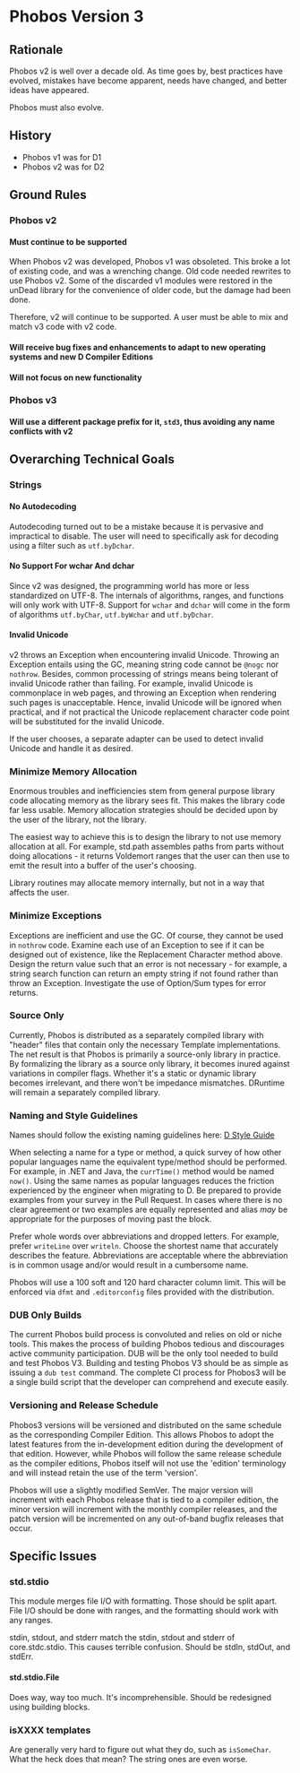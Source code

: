 # Phobos Version 3

## Rationale

Phobos v2 is well over a decade old. As time goes by, best practices have evolved, mistakes have become apparent, needs have changed, and better ideas have appeared.

Phobos must also evolve.

## History

* Phobos v1 was for D1
* Phobos v2 was for D2

## Ground Rules

### Phobos v2

#### Must continue to be supported

When Phobos v2 was developed, Phobos v1 was obsoleted. This broke a lot of existing code, and was a wrenching change. Old code needed rewrites to use Phobos v2. Some of the discarded v1 modules were restored in the unDead library for the convenience of older code, but the damage had been done.

Therefore, v2 will continue to be supported. A user must be able to mix and match v3 code with v2 code.

#### Will receive bug fixes and enhancements to adapt to new operating systems and new D Compiler Editions

#### Will not focus on new functionality

### Phobos v3

#### Will use a different package prefix for it, `std3`, thus avoiding any name conflicts with v2

## Overarching Technical Goals

### Strings

#### No Autodecoding

Autodecoding turned out to be a mistake because it is pervasive and impractical to disable. The user will need to specifically ask for decoding using a filter such as `utf.byDchar`.

#### No Support For wchar And dchar

Since v2 was designed, the programming world has more or less standardized on UTF-8. The internals of algorithms, ranges, and functions will only work with UTF-8. Support for `wchar` and `dchar` will come in the form of algorithms `utf.byChar`, `utf.byWchar` and `utf.byDchar`.

#### Invalid Unicode

v2 throws an Exception when encountering invalid Unicode. Throwing an Exception entails using the GC, meaning string code cannot be `@nogc` nor `nothrow`.
Besides, common processing of strings means being tolerant of invalid Unicode rather than failing. For example, invalid Unicode is commonplace in web pages, and throwing an Exception when rendering such pages is unacceptable.
Hence, invalid Unicode will be ignored when practical, and if not practical the Unicode replacement character code point will be substituted for the invalid Unicode.

If the user chooses, a separate adapter can be used to detect invalid Unicode and handle it as desired.

### Minimize Memory Allocation

Enormous troubles and inefficiencies stem from general purpose library code allocating memory as the library sees fit. This makes the library code far less usable. Memory allocation strategies should be decided upon by the user of the library, not the library.

The easiest way to achieve this is to design the library to not use memory allocation at all. For example, std.path assembles paths from parts without doing allocations - it returns Voldemort ranges that the user can then use to emit the result into a buffer of the user's choosing.

Library routines may allocate memory internally, but not in a way that affects the user.

### Minimize Exceptions

Exceptions are inefficient and use the GC. Of course, they cannot be used in `nothrow` code. Examine each use of an Exception to see if it can be designed out of existence, like the Replacement Character method above. Design the return value such that an error is not necessary - for example, a string search function can return an empty string if not found rather than throw an Exception.
Investigate the use of Option/Sum types for error returns.

### Source Only

Currently, Phobos is distributed as a separately compiled library with "header" files that contain only the necessary Template implementations. The net result is that Phobos is primarily a source-only library in practice. By formalizing the library as a source only library, it becomes inured against variations in compiler flags. Whether it's a static or dynamic library becomes irrelevant, and there won't be impedance mismatches. DRuntime will remain a separately compiled library.

### Naming and Style Guidelines

Names should follow the existing naming guidelines here: [D Style Guide](https://dlang.org/dstyle.html)

When selecting a name for a type or method, a quick survey of how other popular languages name the equivalent type/method should be performed. For example, in .NET and Java, the `currTime()` method would be named `now()`. Using the same names as popular languages reduces the friction experienced by the engineer when migrating to D. Be prepared to provide examples from your survey in the Pull Request. In cases where there is no clear agreement or two examples are equally represented and alias *may* be appropriate for the purposes of moving past the block. 

Prefer whole words over abbreviations and dropped letters. For example, prefer `writeLine` over `writeln`. Choose the shortest name that accurately describes the feature. Abbreviations are acceptable where the abbreviation is in common usage and/or would result in a cumbersome name.

Phobos will use a 100 soft and 120 hard character column limit. This will be enforced via `dfmt` and `.editorconfig` files provided with the distribution.

### DUB Only Builds

The current Phobos build process is convoluted and relies on old or niche tools. This makes the process of building Phobos tedious and discourages active community participation. DUB will be the only tool needed to build and test Phobos V3. Building and testing Phobos V3 should be as simple as issuing a `dub test` command. The complete CI process for Phobos3 will be a single build script that the developer can comprehend and execute easily.

### Versioning and Release Schedule

Phobos3 versions will be versioned and distributed on the same schedule as the corresponding Compiler Edition. This allows Phobos to adopt the latest features from the in-development edition during the development of that edition. However, while Phobos will follow the same release schedule as the compiler editions, Phobos itself will not use the 'edition' terminology and will instead retain the use of the term 'version'.

Phobos will use a slightly modified SemVer. The major version will increment with each Phobos release that is tied to a compiler edition, the minor version will increment with the monthly compiler releases, and the patch version will be incremented on any out-of-band bugfix releases that occur.

## Specific Issues

### std.stdio

This module merges file I/O with formatting. Those should be split apart. File I/O should be done with ranges, and the formatting should work with any ranges.

stdin, stdout, and stderr match the stdin, stdout and stderr of core.stdc.stdio.
This causes terrible confusion. Should be stdIn, stdOut, and stdErr.

#### std.stdio.File

Does way, way too much. It's incomprehensible. Should be redesigned using building blocks.

### isXXXX templates

Are generally very hard to figure out what they do, such as `isSomeChar`. What the heck does that mean? The string ones are even worse.
